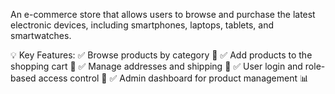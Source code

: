 An e-commerce store that allows users to browse and purchase the latest electronic devices, including smartphones, laptops, tablets, and smartwatches.

💡 Key Features:
✅ Browse products by category 📂
✅ Add products to the shopping cart 🛒
✅ Manage addresses and shipping 📍
✅ User login and role-based access control 👤
✅ Admin dashboard for product management 📊
